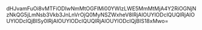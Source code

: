 dHJvamFuOi8vMTFiODIwNmMtOGFlMi00YWIzLWE5MmMtMjA4Y2RiOGNjNzNkQG5jLmNsb3Vkb3JnLnVrOjQ0MyNSZWxheV8lRjAlOUYlODclQUQlRjAlOUYlODclQjBISy0lRjAlOUYlODclQUQlRjAlOUYlODclQjBIS18xMwo=